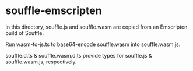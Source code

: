 # souffle-emscripten

In this directory, souffle.js and souffle.wasm are copied from an Emscripten build of Souffle.

Run wasm-to-js.ts to base64-encode souffle.wasm into souffle.wasm.js.

souffle.d.ts & souffle.wasm.d.ts provide types for souffle.js & souffle.wasm.js, respectively.
